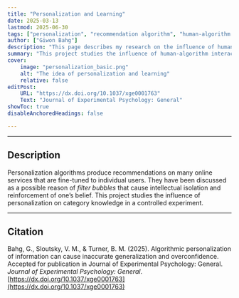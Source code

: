 ```yaml
---
title: "Personalization and Learning" 
date: 2025-03-13
lastmod: 2025-06-30
tags: ["personalization", "recommendation algorithm", "human-algorithm interaction", "learning", "categorization"]
author: ["Giwon Bahg"]
description: "This page describes my research on the influence of human-AI interaction in learning."
summary: "This project studies the influence of human-algorithm interaction in learning."
cover:
    image: "personalization_basic.png"
    alt: "The idea of personalization and learning"
    relative: false
editPost:
    URL: "https://dx.doi.org/10.1037/xge0001763"
    Text: "Journal of Experimental Psychology: General"
showToc: true
disableAnchoredHeadings: false

---
```


---

## Description

Personalization algorithms produce recommendations on many online services that are fine-tuned to individual users. They have been discussed as a possible reason of *filter bubbles* that cause intellectual isolation and reinforcement of one’s belief. This project studies the influence of personalization on category knowledge in a controlled experiment.

---

## Citation

Bahg, G., Sloutsky, V. M., \& Turner, B. M. (2025). Algorithmic personalization of information can cause inaccurate generalization and overconfidence. Accepted for publication in Journal of Experimental Psychology: General. *Journal of Experimental Psychology: General*. [https://dx.doi.org/10.1037/xge0001763](https://dx.doi.org/10.1037/xge0001763)

